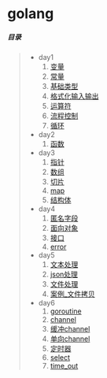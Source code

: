 # golang
##### 目录

> - day1
>   1. [变量](./day1/01_变量.go)
>   2. [常量](./day1/02_常量.go)
>   3. [基础类型](./day1/03_基础类型.go)
>   4. [格式化输入输出](./day1/04_格式化输入输出.go)
>   5. [运算符](./day1/05_运算符.go)
>   6. [流程控制](./day1/06_流程控制.go)
>   7. [循环](./day1/07_循环.go)
> - day2
>   1. [函数](./day2/01_函数.go)
> - day3
>   1. [指针](./day3/01_指针.go)
>   2. [数组](./day3/02_数组.go)
>   3. [切片](./day3/03_切片.go)
>   4. [map](./day3/04_map.go)
>   5. [结构体](./day3/05_结构体.go)
> - day4
>   1. [匿名字段](./day4/01_匿名字段.go)
>   2. [面向对象](./day4/02_面向对象.go)
>   3. [接口](./day4/03_接口.go)
>   4. [error](./day4/04_error.go)
> - day5
>   1. [文本处理](./day5/01_文本处理.go)
>   2. [json处理](./day5/02_json处理.go)
>   3. [文件处理](./day5/03_文件处理.go)
>   3. [案例_文件拷贝](./day5/04_案例_文件拷贝.go)
> - day6
>   1. [goroutine](./day6/01_goroutine.go)
>   2. [channel](./day6/02_channel.go)
>   3. [缓冲channel](./day6/03_缓冲channel.go)
>   4. [单向channel](./day6/04_单向channel.go)
>   5. [定时器](./day6/05_定时器.go)
>   6. [select](./day6/06_select.go)
>   7. [time_out](./day6/07_time_out.go)